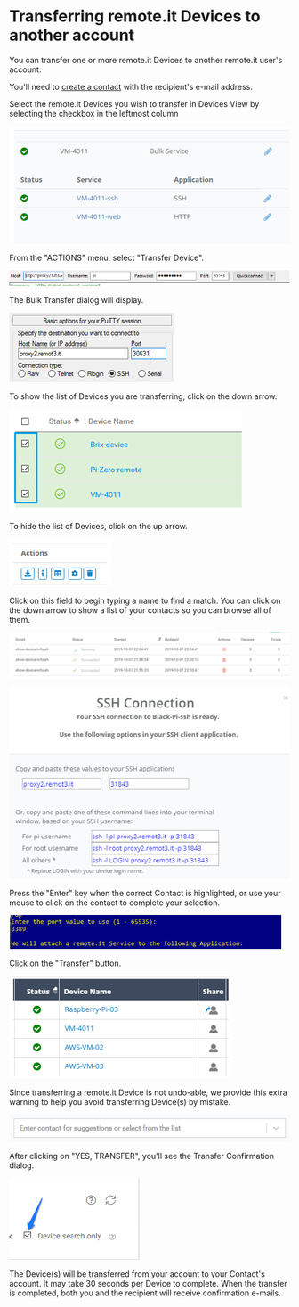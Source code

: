 # Transferring remote.it Devices to another account

You can transfer one or more remote.it Devices to another remote.it user's account.

You'll need to [create a contact](managing-contacts/create-a-contact.md) with the recipient's e-mail address.

Select the remote.it Devices you wish to transfer in Devices View by selecting the checkbox in the leftmost column

![](../.gitbook/assets/image%20%28235%29.png)

From the "ACTIONS" menu, select "Transfer Device".

![](../.gitbook/assets/image%20%28248%29.png)

The Bulk Transfer dialog will display.  

![](../.gitbook/assets/image%20%2818%29.png)

To show the list of Devices you are transferring, click on the down arrow.

![](../.gitbook/assets/image%20%28226%29.png)

To hide the list of Devices, click on the up arrow.

![](../.gitbook/assets/image%20%28303%29.png)

Click on this field to begin typing a name to find a match.  You can click on the down arrow to show a list of your contacts so you can browse all of them.

![](../.gitbook/assets/image%20%28182%29.png)

![](../.gitbook/assets/image%20%28105%29.png)

Press the "Enter" key when the correct Contact is highlighted, or use your mouse to click on the contact to complete your selection.

![](../.gitbook/assets/image%20%28369%29.png)

Click on the "Transfer" button.

![](../.gitbook/assets/image%20%28329%29.png)

Since transferring a remote.it Device is not undo-able, we provide this extra warning to help you avoid transferring Device\(s\) by mistake.

![](../.gitbook/assets/image%20%28126%29.png)

After clicking on "YES, TRANSFER", you'll see the Transfer Confirmation dialog.

![](../.gitbook/assets/image%20%28265%29.png)

The Device\(s\) will be transferred from your account to your Contact's account.  It may take 30 seconds per Device to complete.  When the transfer is completed, both you and the recipient will receive confirmation e-mails.


